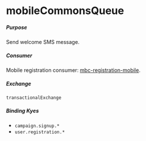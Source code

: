 # mobileCommonsQueue

##### Purpose
Send welcome SMS message.

##### Consumer
Mobile registration consumer: [mbc-registration-mobile](https://github.com/DoSomething/mbc-registration-mobile).

##### Exchange
`transactionalExchange`

##### Binding Kyes
- `campaign.signup.*`
- `user.registration.*`
